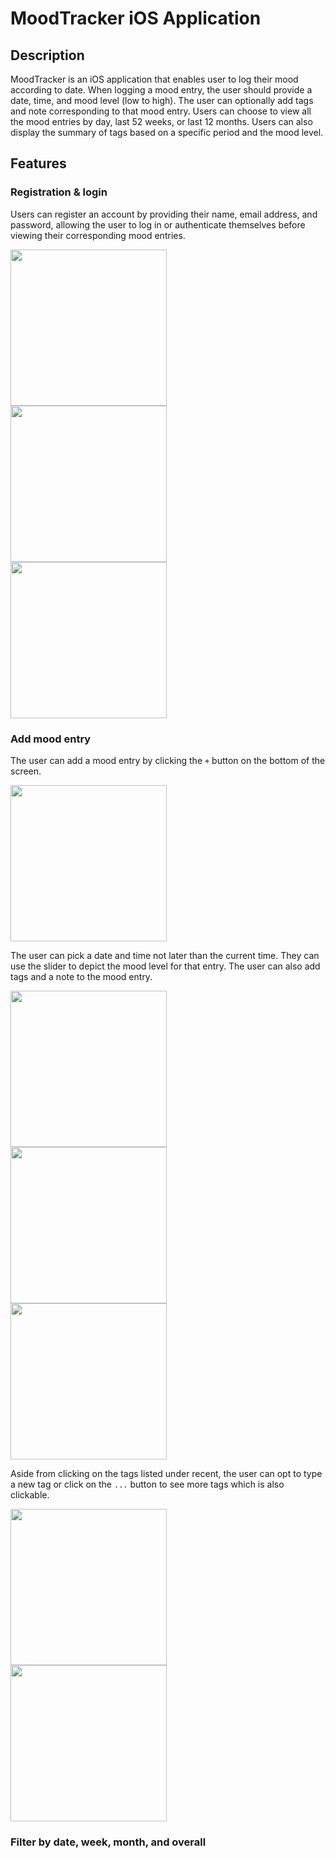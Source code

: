 # MoodTracker iOS Application

## Description
MoodTracker is an iOS application that enables user to log their mood according to date. When logging a mood entry, the user should provide a date, time, and mood level (low to high). The user can optionally add tags and note corresponding to that mood entry. Users can choose to view all the mood entries by day, last 52 weeks, or last 12 months. Users can also display the summary of tags based on a specific period and the mood level.

## Features

### Registration & login
Users can register an account by providing their name, email address, and password, allowing the user to log in or authenticate themselves before viewing their corresponding mood entries.

<p float="left">
    <kbd>
        <img src="https://user-images.githubusercontent.com/49770088/184527120-45594066-4152-462d-9a0b-ca1466efe034.png" width="250">
    </kbd>
    <kbd>
        <img src="https://user-images.githubusercontent.com/49770088/184527123-a0a1d75d-8cd6-4a4f-bbf9-de2cbccb916a.png" width="250">
    </kbd>
    <kbd>
        <img src="https://user-images.githubusercontent.com/49770088/184527124-14d9ee98-48e1-4458-bbcf-a67d0440f2bc.png" width="250">
    </kbd>
</p>

### Add mood entry
The user can add a mood entry by clicking the ```+``` button on the bottom of the screen.

<kbd>
    <img src="https://user-images.githubusercontent.com/49770088/184527749-fa3bb5ad-43ea-4302-b0b7-23f14ab7915f.png" width="250">
</kbd>

The user can pick a date and time not later than the current time. They can use the slider to depict the mood level for that entry. The user can also add tags and a note to the mood entry.

<p float="left">
    <kbd>
        <img src="https://user-images.githubusercontent.com/49770088/184527600-2133a6cf-c302-4b0f-8340-ec3113cca87f.png" width="250">
    </kbd>
    <kbd>
        <img src="https://user-images.githubusercontent.com/49770088/184527602-8c4598a3-ab4a-4a19-8cef-9135f6e4d078.png" width="250">
    </kbd>
    <kbd>
        <img src="https://user-images.githubusercontent.com/49770088/184527609-75e9e7b2-f1c6-4698-a72a-50ac1e6b709a.png" width="250">
    </kbd>
</p>

Aside from clicking on the tags listed under recent, the user can opt to type a new tag or click on the ```...``` button to see more tags which is also clickable. 

<p float="left">
    <kbd>
        <img src="https://user-images.githubusercontent.com/49770088/184527604-fd4ad618-830a-4188-8120-9a323fa87c1e.png" width="250">
    </kbd>
    <kbd>
        <img src="https://user-images.githubusercontent.com/49770088/184527608-60997d36-05b5-4757-a0bd-714d7172284c.png" width="250">
    </kbd>
</p>

### Filter by date, week, month, and overall
